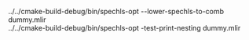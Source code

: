 ../../cmake-build-debug/bin/spechls-opt --lower-spechls-to-comb dummy.mlir    
../../cmake-build-debug/bin/spechls-opt -test-print-nesting dummy.mlir
